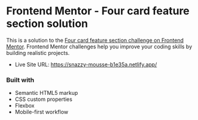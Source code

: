 # Frontend Mentor - Four card feature section solution

This is a solution to the [Four card feature section challenge on Frontend Mentor](https://www.frontendmentor.io/challenges/four-card-feature-section-weK1eFYK). Frontend Mentor challenges help you improve your coding skills by building realistic projects. 



- Live Site URL: https://snazzy-mousse-b1e35a.netlify.app/


### Built with

- Semantic HTML5 markup
- CSS custom properties
- Flexbox
- Mobile-first workflow